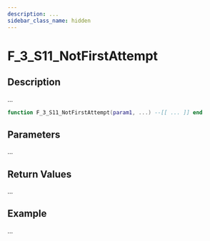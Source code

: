 ```yaml
---
description: ...
sidebar_class_name: hidden
---
```


# F_3_S11_NotFirstAttempt

## Description

...

```lua
function F_3_S11_NotFirstAttempt(param1, ...) --[[ ... ]] end
```

## Parameters

...

## Return Values

...

## Example

...

